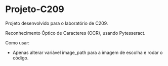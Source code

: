 # Projeto-C209
Projeto desenvolvido para o laboratório de C209.

Reconhecimento Óptico de Caracteres (OCR), usando Pytesseract.

Como usar:
- Apenas alterar variável image_path para a imagem de escolha e rodar o código.
